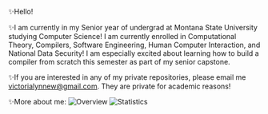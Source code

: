 ✨Hello!

✨I am currently in my Senior year of undergrad at Montana State University studying Computer Science! I am currently enrolled in Computational Theory, Compilers, Software Engineering, Human Computer Interaction, and National Data Security! I am especially excited about learning how to build a compiler from scratch this semester as part of my senior capstone. 

✨If you are interested in any of my private repositories, please email me victorialynnew@gmail.com. They are private for academic reasons!

✨More about me:
![Overview](file:///C:/Users/12vic/Downloads/overview.svg)
![Statistics](file:///C:/Users/12vic/Downloads/languages.svg)


<!--
**victoria406/victoria406** is a ✨ _special_ ✨ repository because its `README.md` (this file) appears on your GitHub profile.

Here are some ideas to get you started:

- 🔭 I’m currently working on ...
- 🌱 I’m currently learning ...
- 👯 I’m looking to collaborate on ...
- 🤔 I’m looking for help with ...
- 💬 Ask me about ...
- 📫 How to reach me: ...
- 😄 Pronouns: ...
- ⚡ Fun fact: ...
-->
